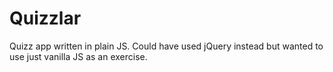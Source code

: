 # Quizzlar

Quizz app written in plain JS.
Could have used jQuery instead but wanted to use just vanilla JS as an exercise.
